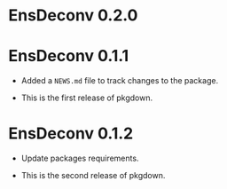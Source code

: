 # EnsDeconv 0.2.0

# EnsDeconv 0.1.1

* Added a `NEWS.md` file to track changes to the package.

* This is the first release of pkgdown.

# EnsDeconv 0.1.2

* Update packages requirements.

* This is the second release of pkgdown.


